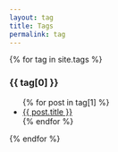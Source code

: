```yaml
---
layout: tag
title: Tags
permalink: tag
---
```


{% for tag in site.tags %}

  <h3 id="{{ tag[0] }}">{{ tag[0] }}</h3>
  <ul>
    {% for post in tag[1] %}
      <li><a href="{{site.baseurl}}{{ post.url }}">{{ post.title }}</a></li>
    {% endfor %}
  </ul>
{% endfor %}
